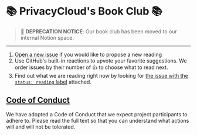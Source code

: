 # 📚 PrivacyCloud's Book Club 📚

> 🚨 **DEPRECATION NOTICE**: Our book club has been moved to our internal Notion space.

---

1.  [Open a new issue](https://github.com/privacycloud/book-club/issues/new) if you would like to propose a new reading
2.  Use GitHub's built-in reactions to upvote your favorite suggestions. We order issues by their number of 👍 to choose what to read next.
3.  Find out what we are reading right now by looking for [the issue with the `status: reading` label](https://github.com/privacycloud/book-club/labels/status%3A%20reading%20%F0%9F%A4%93) attached.

## [Code of Conduct](https://github.com/privacycloud/book-club/blob/master/CODE_OF_CONDUCT.md)

We have adopted a Code of Conduct that we expect project participants to adhere to. Please read the full text so that you can understand what actions will and will not be tolerated.
